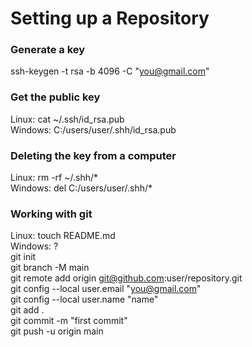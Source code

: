 # Setting up a Repository

### Generate a key
ssh-keygen -t rsa -b 4096 -C "you@gmail.com"

### Get the public key
  Linux: cat ~/.ssh/id_rsa.pub <br>
Windows: C:/users/user/.shh/id_rsa.pub

### Deleting the key from a computer
  Linux: rm -rf ~/.shh/* <br>
Windows: del C:/users/user/.shh/*

### Working with git
  Linux: touch README.md <br>
Windows: ? <br>
git init <br>
git branch -M main <br>
git remote add origin git@github.com:user/repository.git <br>
git config --local user.email "you@gmail.com" <br>
git config --local user.name "name" <br>
git add . <br>
git commit -m "first commit" <br>
git push -u origin main
